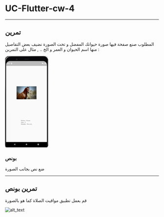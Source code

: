 # UC-Flutter-cw-4

---

## تمرين

المطلوب صنع صفحة فيها صورة حيوانك المفضل و تحت الصورة نضيف بعض التفاصيل منها اسم الحيوان و العمر و الخ .. , مثال على التمرين :

<img src="images/c4-cw2.jpg" height="300"/>

### بونص

ضع نص بجانب الصورة

---

## تمرين بونص

قم بعمل تطبيق مواقيت الصلاة كما هو بالصورة

<img src="https://github.com/codedlabs/UC-Flutter-cw-4/blob/main/images/cw2.png" width="200" alt="alt_text" title="image_tooltip">
